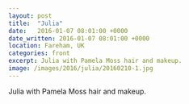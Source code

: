 ```yaml
---
layout: post
title:  "Julia"
date:   2016-01-07 08:01:00 +0000
date_written: 2016-01-07 08:01:00 +0000
location: Fareham, UK
categories: front
excerpt: Julia with Pamela Moss hair and makeup.
image: /images/2016/julia/20160210-1.jpg
---
```

Julia with Pamela Moss hair and makeup.

